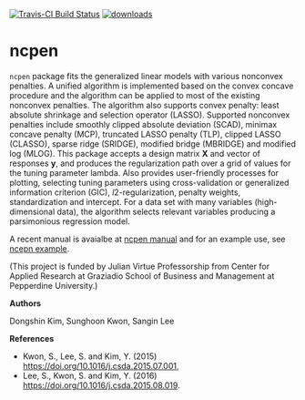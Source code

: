 [![Travis-CI Build Status](https://travis-ci.org/zeemkr/ncpen.svg?branch=master)](https://travis-ci.org/zeemkr/ncpen)
[![downloads](http://cranlogs.r-pkg.org/badges/ncpen)](https://cran.r-project.org/package=ncpen)


# ncpen

`ncpen` package fits the generalized linear models with various nonconvex penalties.
A unified algorithm is implemented based on the convex concave procedure
and the algorithm can be applied to most of the existing nonconvex penalties.
The algorithm also supports convex penalty:
least absolute shrinkage and selection operator (LASSO).
Supported nonconvex penalties include
smoothly clipped absolute deviation (SCAD),
minimax concave penalty (MCP), truncated LASSO penalty (TLP),
clipped LASSO (CLASSO), sparse ridge (SRIDGE),
modified bridge (MBRIDGE) and modified log (MLOG).
This package accepts a design matrix **X** and vector of responses **y**,
and produces the regularization path over a grid of values for the tuning parameter lambda.
Also provides user-friendly processes for plotting, selecting tuning parameters using cross-validation or generalized information criterion (GIC),
*l*2-regularization, penalty weights, standardization and intercept.
For a data set with many variables (high-dimensional data),
the algorithm selects relevant variables producing a parsimonious regression model.

A recent manual is avaialbe at [ncpen manual](https://github.com/zeemkr/ncpen_resources/blob/master/ncpen.pdf) and for
an example use, see [ncepn example](https://github.com/zeemkr/ncpen_resources/tree/master/example_mortgage).

(This project is funded by Julian Virtue Professorship from Center for Applied Research at
Graziadio School of Business and Management at Pepperdine University.)

**Authors**

Dongshin Kim, Sunghoon Kwon, Sangin Lee

**References**
* Kwon, S., Lee, S. and Kim, Y. (2015) <https://doi.org/10.1016/j.csda.2015.07.001>,
* Lee, S., Kwon, S. and Kim, Y. (2016) <https://doi.org/10.1016/j.csda.2015.08.019>.
